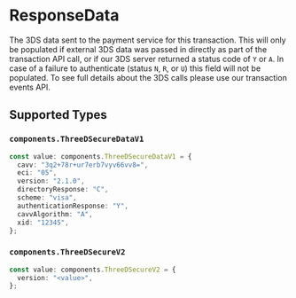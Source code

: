 # ResponseData

The 3DS data sent to the payment service for this transaction. This will only be populated if external 3DS data was passed in directly as part of the transaction API call, or if our 3DS server returned a status code of `Y` or `A`. In case of a failure to authenticate (status `N`, `R`, or `U`) this field will not be populated. To see full details about the 3DS calls please use our transaction events API.


## Supported Types

### `components.ThreeDSecureDataV1`

```typescript
const value: components.ThreeDSecureDataV1 = {
  cavv: "3q2+78r+ur7erb7vyv66vv8=",
  eci: "05",
  version: "2.1.0",
  directoryResponse: "C",
  scheme: "visa",
  authenticationResponse: "Y",
  cavvAlgorithm: "A",
  xid: "12345",
};
```

### `components.ThreeDSecureV2`

```typescript
const value: components.ThreeDSecureV2 = {
  version: "<value>",
};
```

